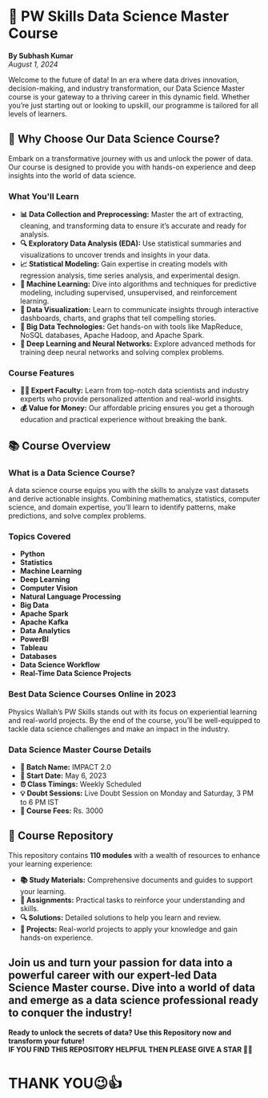# 🚀 PW Skills Data Science Master Course

**By Subhash Kumar**  
*August 1, 2024*

Welcome to the future of data! In an era where data drives innovation, decision-making, and industry transformation, our Data Science Master course is your gateway to a thriving career in this dynamic field. Whether you’re just starting out or looking to upskill, our programme is tailored for all levels of learners.

## 🌟 Why Choose Our Data Science Course?

Embark on a transformative journey with us and unlock the power of data. Our course is designed to provide you with hands-on experience and deep insights into the world of data science.

### What You'll Learn

- **📊 Data Collection and Preprocessing:** Master the art of extracting, cleaning, and transforming data to ensure it’s accurate and ready for analysis.
- **🔍 Exploratory Data Analysis (EDA):** Use statistical summaries and visualizations to uncover trends and insights in your data.
- **📈 Statistical Modeling:** Gain expertise in creating models with regression analysis, time series analysis, and experimental design.
- **🤖 Machine Learning:** Dive into algorithms and techniques for predictive modeling, including supervised, unsupervised, and reinforcement learning.
- **🎨 Data Visualization:** Learn to communicate insights through interactive dashboards, charts, and graphs that tell compelling stories.
- **💾 Big Data Technologies:** Get hands-on with tools like MapReduce, NoSQL databases, Apache Hadoop, and Apache Spark.
- **🧠 Deep Learning and Neural Networks:** Explore advanced methods for training deep neural networks and solving complex problems.

### Course Features

- **👩‍🏫 Expert Faculty:** Learn from top-notch data scientists and industry experts who provide personalized attention and real-world insights.
- **💰 Value for Money:** Our affordable pricing ensures you get a thorough education and practical experience without breaking the bank.

## 📚 Course Overview

### What is a Data Science Course?

A data science course equips you with the skills to analyze vast datasets and derive actionable insights. Combining mathematics, statistics, computer science, and domain expertise, you’ll learn to identify patterns, make predictions, and solve complex problems.

### Topics Covered

- **Python**
- **Statistics**
- **Machine Learning**
- **Deep Learning**
- **Computer Vision**
- **Natural Language Processing**
- **Big Data**
- **Apache Spark**
- **Apache Kafka**
- **Data Analytics**
- **PowerBI**
- **Tableau**
- **Databases**
- **Data Science Workflow**
- **Real-Time Data Science Projects**

### Best Data Science Courses Online in 2023

Physics Wallah’s PW Skills stands out with its focus on experiential learning and real-world projects. By the end of the course, you’ll be well-equipped to tackle data science challenges and make an impact in the industry.

### Data Science Master Course Details

- **📅 Batch Name:** IMPACT 2.0
- **🚀 Start Date:** May 6, 2023
- **⏰ Class Timings:** Weekly Scheduled
- **💡 Doubt Sessions:** Live Doubt Session on Monday and Saturday, 3 PM to 6 PM IST
- **💸 Course Fees:** Rs. 3000

## 📂 Course Repository

This repository contains **110 modules** with a wealth of resources to enhance your learning experience:

- **📚 Study Materials:** Comprehensive documents and guides to support your learning.
- **📝 Assignments:** Practical tasks to reinforce your understanding and skills.
- **🔍 Solutions:** Detailed solutions to help you learn and review.
- **💼 Projects:** Real-world projects to apply your knowledge and gain hands-on experience.

## Join us and turn your passion for data into a powerful career with our expert-led Data Science Master course. Dive into a world of data and emerge as a data science professional ready to conquer the industry!


**Ready to unlock the secrets of data? Use this Repository now and transform your future!**<br>
**IF YOU FIND THIS REPOSITORY HELPFUL THEN PLEASE  GIVE A STAR 🌟🌟**

# THANK YOU😉👍